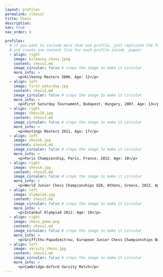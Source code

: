 ```yaml
---
layout: profiles
permalink: /chess/
title: Chess
description:
nav: true
nav_order: 4

profiles:
  # if you want to include more than one profile, just replicate the following block
  # and create one content file for each profile inside _pages/
  - align: right
    image: kilkenny_chess.jpeg
    content: chess1.md
    image_circular: false # crops the image to make it circular
    more_info: >
      <p>Kilkenny Masters 2006. Age: 12</p>
  - align: left
    image: first_saturday.jpg
    content: chess2.md
    image_circular: false # crops the image to make it circular
    more_info: >
      <p>First Saturday Tournament, Budapest, Hungary, 2007. Age: 13</p>
  - align: right
    image: chess10.jpg
    content: chess3.md
    image_circular: false # crops the image to make it circular
    more_info: >
      <p>Hastings Masters 2011. Age: 17</p>
  - align: left
    image: chess6.jpg
    content: chess4.md
    image_circular: false # crops the image to make it circular
    more_info: >
      <p>Paris Championship, Paris, France, 2012. Age: 18</p>
  - align: right
    image: chess4.jpg
    content: chess5.md
    image_circular: false # crops the image to make it circular
    more_info: >
      <p>World Junior Chess Championships U20, Athens, Greece, 2012. Age: 18</p>
  - align: left
    image: olympiad.jpg
    content: chess1.md
    image_circular: false # crops the image to make it circular
    more_info: >
      <p>Istanbul Olympiad 2012. Age: 18</p>
  - align: right
    image: chess_game.png
    content: chess1.md
    image_circular: false # crops the image to make it circular
    more_info: >
      <p>Griffiths-Papadimitrou, European Junior Chess Championships Boys U18, Albena, Bulgaria 2011. White to play</p>
  - align: left
    image: varsity_chess.jpg
    content: chess1.md
    image_circular: false # crops the image to make it circular
    more_info: >
      <p>Cambridge-Oxford Varsity Match</p>
---
```


